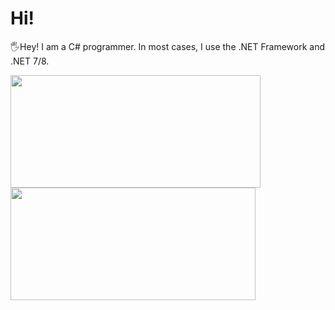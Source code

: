# Hi!
🖐Hey! I am a C# programmer. In most cases, I use the .NET Framework and .NET 7/8.
<div>
  <img height="180em" width="400em" src="https://github-readme-stats.vercel.app/api?username=kolya112&count_private=true&show_icons=true&theme=github_dark" />
  <img height="180em" width="392em" src="https://github-readme-stats.vercel.app/api/top-langs/?username=kolya112&langs_count=6&layout=compact&theme=github_dark" />
</div>

